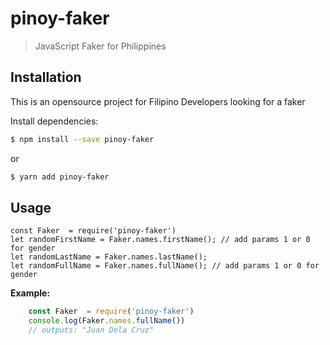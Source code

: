 # pinoy-faker
>JavaScript Faker for Philippines

## Installation

This is an opensource project for Filipino Developers looking for a faker 

 
  Install dependencies:

```bash
$ npm install --save pinoy-faker
```
or

```bash
$ yarn add pinoy-faker
```

## Usage

    const Faker  = require('pinoy-faker')
    let randomFirstName = Faker.names.firstName(); // add params 1 or 0 for gender 
    let randomLastName = Faker.names.lastName(); 
    let randomFullName = Faker.names.fullName(); // add params 1 or 0 for gender 

**Example:**

``` js
    const Faker  = require('pinoy-faker')
    console.log(Faker.names.fullName())
    // outputs: "Juan Dela Cruz"
```